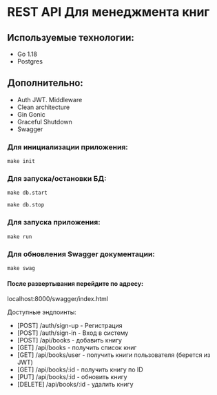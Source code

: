 # REST API Для менеджмента книг

## Используемые технологии:
- Go 1.18
- Postgres

## Дополнительно:
- Auth JWT. Middleware
- Clean architecture
- Gin Gonic
- Graceful Shutdown
- Swagger

### Для инициализации приложения:

```
make init
```

### Для запуска/остановки БД:

```
make db.start
```

```
make db.stop
```

### Для запуска приложения:

```
make run
```
### Для обновления Swagger документации:

```
make swag
```

#### После развертывания перейдите по адресу:
localhost:8000/swagger/index.html


Доступные эндпоинты:
- [POST] /auth/sign-up - Регистрация
- [POST] /auth/sign-in - Вход в систему
- [POST] /api/books - добавить книгу
- [GET] /api/books - получить список книг
- [GET] /api/books/user - получить книги пользователя (берется из JWT)
- [GET] /api/books/:id - получить книгу по ID
- [PUT] /api/books/:id - обновить книгу
- [DELETE] /api/books/:id - удалить книгу